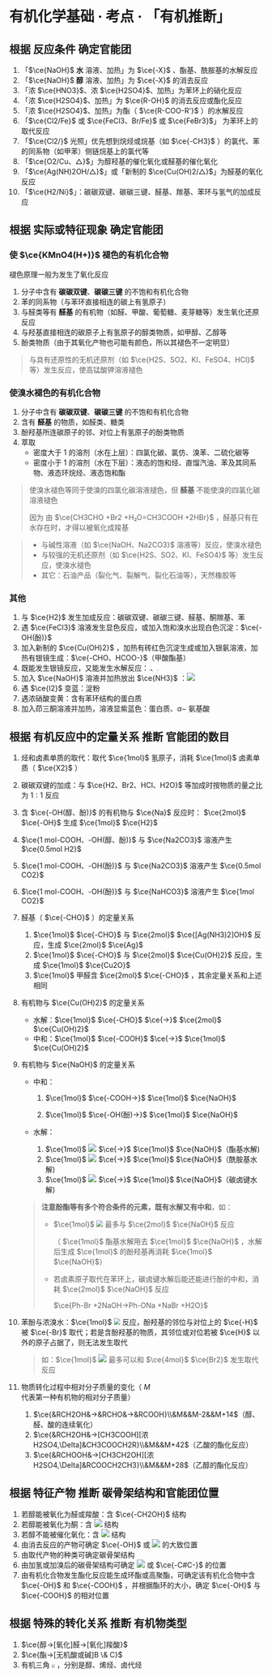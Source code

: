 # 有机化学基础 · 考点 · 「有机推断」

## 根据 反应条件 确定官能团

1. 「$\ce{NaOH}$ **水** 溶液、加热」为 $\ce{-X}$ 、酯基、酰胺基的水解反应
2. 「$\ce{NaOH}$ **醇** 溶液、加热」为 $\ce{-X}$ 的消去反应
3. 「浓 $\ce{HNO3}$、浓 $\ce{H2SO4}$、加热」为苯环上的硝化反应
4. 「浓 $\ce{H2SO4}$、加热」为 $\ce{R-OH}$ 的消去反应或酯化反应
5. 「浓 $\ce{H2SO4}$、加热」为酯（ $\ce{R-COO-R'}$ ）的水解反应
6. 「$\ce{Cl2/Fe}$ 或 $\ce{FeCl3、Br/Fe}$ 或 $\ce{FeBr3}$」 为苯环上的取代反应
7. 「$\ce{Cl2/}$ 光照」优先想到烷烃或烷基（如 $\ce{-CH3}$ ）的氯代、苯的同系物（如甲苯）侧链烷基上的氯代等
8. 「$\ce{O2/Cu、△}$」为醇羟基的催化氧化或醛基的催化氧化
9. 「$\ce{Ag(NH)2OH/△}$」或「新制的 $\ce{Cu(OH)2/△}$」为醛基的氧化反应
10. 「$\ce{H2/Ni}$」：碳碳双键、碳碳三键、醛基、羰基、苯环与氢气的加成反应

## 根据 实际或特征现象 确定官能团

### 使 $\ce{KMnO4(H+)}$ 褪色的有机化合物

褪色原理一般为发生了氧化反应

1. 分子中含有 **碳碳双键**、**碳碳三键** 的不饱和有机化合物
2. 苯的同系物（与苯环直接相连的碳上有氢原子）
3. 与醛类等有 **醛基** 的有机物（如醛、甲酸、葡萄糖、麦芽糖等）发生氧化还原反应
4. 与羟基直接相连的碳原子上有氢原子的醇类物质，如甲醇、乙醇等
5. 酚类物质（由于其氧化产物也可能有颜色，所以其褪色不一定明显）

> 与具有还原性的无机还原剂（如 $\ce{H2S、SO2、KI、FeSO4、HCl}$ 等）发生反应，使高锰酸钾溶液褪色

### 使溴水褪色的有机化合物

1. 分子中含有 **碳碳双键**、**碳碳三键** 的不饱和有机化合物
2. 含有 **醛基** 的物质，如醛类、糖类
3. 酚羟基所连碳原子的邻、对位上有氢原子的酚类物质
5. 萃取
   - 密度大于 1 的溶剂（水在上层）：四氯化碳、氯仿、溴苯、二硫化碳等
   - 密度小于 1 的溶剂（水在下层）：液态的饱和烃、直馏汽油、苯及其同系物、液态环烷烃、液态饱和酯

> 使溴水褪色等同于使溴的四氯化碳溶液褪色，但 **醛基** 不能使溴的四氯化碳溶液褪色
>
> 因为 由 $\ce{CH3CHO +Br2 +H₂O=CH3COOH +2HBr}$ ，醛基只有在水存在时，才得以被氧化成羧基

> - 与碱性溶液（如 $\ce{NaOH、Na2CO3}$ 溶液等）反应，使溴水褪色
> - 与较强的无机还原剂（如 $\ce{H2S、SO2、KI、FeSO4}$ 等）发生反应，使溴水褪色
> - 其它：石油产品（裂化气、裂解气、裂化石油等），天然橡胶等


### 其他

1. 与 $\ce{H2}$ 发生加成反应：碳碳双键、碳碳三键、醛基、酮羰基、苯
2. 遇 $\ce{FeCl3}$ 溶液发生显色反应，或加入饱和溴水出现白色沉淀：$\ce{-OH(酚)}$
3. 加入新制的 $\ce{Cu(OH)2}$ ，加热有砖红色沉淀生成或加入银氨溶液，加热有银镜生成：$\ce{-CHO、HCOO-}$​（甲酸酯基）
4. 既能发生银镜反应，又能发生水解反应：<img src="./images/K-2.9.svg" style="zoom:15%;" />、<img src="./images/K-2.10.svg" style="zoom:15%;" />
5. 加入 $\ce{NaOH}$ 溶液并加热放出 $\ce{NH3}$ ：![](./images/K-2.1.svg)
6. 遇 $\ce{I2}$ 变蓝：淀粉
7. 遇浓硝酸变黄：含有苯环结构的蛋白质
12. 加入茚三酮溶液并加热，溶液显紫蓝色：蛋白质、$α-$ 氨基酸

## 根据 有机反应中的定量关系 推断 官能团的数目

1. 烃和卤素单质的取代：取代 $\ce{1mol}$ 氢原子，消耗 $\ce{1mol}$ 卤素单质（ $\ce{X2}$ ）

2. 碳碳双键的加成：与 $\ce{H2、Br2、HCl、H2O}$ 等加成时按物质的量之比为 $1:1$ 反应

3. 含 $\ce{-OH(醇、酚)}$ 的有机物与 $\ce{Na}$ 反应时： $\ce{2mol}$  $\ce{-OH}$ 生成 $\ce{1mol}$  $\ce{H2}$​ 

4. $\ce{1 mol-COOH、-OH(醇、酚)}$ 与 $\ce{Na2CO3}$ 溶液产生 $\ce{0.5mol H2}$

5. $\ce{1 mol-COOH、-OH(酚)}$ 与 $\ce{Na2CO3}$ 溶液产生 $\ce{0.5mol CO2}$​

6. $\ce{1 mol-COOH、-OH(酚)}$ 与 $\ce{NaHCO3}$ 溶液产生 $\ce{1mol CO2}$

7. 醛基（ $\ce{-CHO}$ ）的定量关系
   1. $\ce{1mol}$ $\ce{-CHO}$ 与 $\ce{2mol}$ $\ce{[Ag(NH3)2]OH}$ 反应，生成 $\ce{2mol}$  $\ce{Ag}$
   2. $\ce{1mol}$ $\ce{-CHO}$ 与 $\ce{2mol}$ $\ce{Cu(OH)2}$ 反应，生成 $\ce{1mol}$ $\ce{Cu2O}$
   3. $\ce{1mol}$ 甲醛含 $\ce{2mol}$ $\ce{-CHO}$ ，其余定量关系和上述相同

8. 有机物与 $\ce{Cu(OH)2}$ 的定量关系

   - 水解：$\ce{1mol}$ $\ce{-CHO}$ $\ce{->}$ $\ce{2mol}$  $\ce{Cu(OH)2}$ 
   - 中和：$\ce{1mol}$ $\ce{-COOH}$ $\ce{->}$ $\ce{1mol}$  $\ce{Cu(OH)2}$ 

9. 有机物与 $\ce{NaOH}$ 的定量关系

   - 中和：
     1. $\ce{1mol}$ $\ce{-COOH->}$ $\ce{1mol}$ $\ce{NaOH}$

     2. $\ce{1mol}$ $\ce{-OH(酚)->}$ $\ce{1mol}$ $\ce{NaOH}$


   - 水解：
     1. $\ce{1mol}$ ![](./images/5.38.svg) $\ce{->}$ $\ce{1mol}$ $\ce{NaOH}$​（酯基水解)
     2. $\ce{1mol}$ ![](./images/K-2.2.svg) $\ce{->}$ $\ce{1mol}$ $\ce{NaOH}$（酰胺基水解)
     3. $\ce{1mol}$ ![](images\5.32.svg) $\ce{->}$ $\ce{1mol}$ $\ce{NaOH}$（碳卤键水解)

   > **注意酚酯等有多个符合条件的元素，既有水解又有中和**，如：
   >
   > - $\ce{1mol}$ <img src="./images/K-2.3.svg" style="zoom:80%;" /> 最多与 $\ce{2mol}$ $\ce{NaOH}$ 反应
   >
   >   （ $\ce{1mol}$ 酯基水解用去 $\ce{1mol}$ $\ce{NaOH}$ ，水解后生成 $\ce{1mol}$ 的酚羟基再消耗 $\ce{1mol}$ $\ce{NaOH}$​）
   >
   > - 若卤素原子取代在苯环上，碳卤键水解后能还能进行酚的中和，消耗 $\ce{2mol}$ $\ce{NaOH}$ 反应
   >
   >   $\ce{Ph-Br +2NaOH->Ph-ONa +NaBr +H2O}$

10. 苯酚与浓溴水：$\ce{1mol}$ <img src="./images/K-2.4.svg" style="zoom:80%;" /> 反应，酚羟基的邻位与对位上的 $\ce{-H}$ 被 $\ce{-Br}$ 取代；若是含酚羟基的物质，其邻位或对位若被 $\ce{H}$ 以外的原子占据了，则无法发生取代

    > 如：$\ce{1mol}$ <img src="./images/K-2.5.svg" style="zoom:100%;" /> 最多可以和 $\ce{4mol}$  $\ce{Br2}$ 发生取代反应

11. 物质转化过程中相对分子质量的变化（ $M$ 代表第一种有机物的相对分子质量）

    1. $\ce{&RCH2OH&->&RCHO&->&RCOOH}\\&M&&M-2&&M+14$（醇、醛、酸的连续氧化）
    2. $\ce{&RCH2OH&->[CH3COOH][浓 H2SO4,\Delta]&CH3COOCH2R}\\&M&&M+42$（乙酸的酯化反应）
    3. $\ce{&RCHOOH&->[CH3CH2OH][浓 H2SO4,\Delta]&RCOOCH2CH3}\\&M&&M+28$（乙醇的酯化反应）

## 根据 特征产物 推断 碳骨架结构和官能团位置

1. 若醇能被氧化为醛或羧酸：含 $\ce{-CH2OH}$ 结构
2. 若醇能被氧化为酮：含 ![](./images/K-2.6.svg) 结构
3. 若醇不能被催化氧化：含 ![](./images/K-2.7.svg) 结构
4. 由消去反应的产物可确定 $\ce{-OH}$ 或 ![](images\5.32.svg) 的大致位置
5. 由取代产物的种类可确定碳骨架结构
6. 由加氢或加溴后的碳骨架结构可确定 ![](images\3.8.svg) 或 $\ce{-C#C-}$ 的位置
7. 由有机化合物发生酯化反应能生成环酯或高聚酯，可确定该有机化合物中含 $\ce{-OH}$ 和  $\ce{-COOH}$  ，并根据酯环的大小，确定 $\ce{-OH}$ 与 $\ce{-COOH}$ 的相对位置

## 根据 特殊的转化关系 推断 有机物类型

1. $\ce{醇->[氧化]醛->[氧化]羧酸}$
2. $\ce{酯->[无机酸或碱]B \& C}$
3. 有机三角 <img src="./images/K-2.8.svg" style="zoom:40%;" /> ，分别是醇、烯烃、卤代烃

